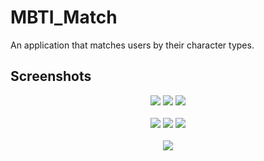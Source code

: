 # MBTI_Match

An application that matches users by their character types.

## Screenshots

<div style="text-align:center"><img src="https://github.com/MortuusestChe/MBTI-Match/blob/main/lib/assets/screenshots/1.jpg" />
<img src="https://github.com/MortuusestChe/MBTI-Match/blob/main/lib/assets/screenshots/2.jpg" />
  <img src="https://github.com/MortuusestChe/MBTI-Match/blob/main/lib/assets/screenshots/3.jpg" />
</div>
<br />

<div style="text-align:center"><img src="https://github.com/MortuusestChe/MBTI-Match/blob/main/lib/assets/screenshots/4.jpg" />
<img src="https://github.com/MortuusestChe/MBTI-Match/blob/main/lib/assets/screenshots/5.jpg" />
  <img src="https://github.com/MortuusestChe/MBTI-Match/blob/main/lib/assets/screenshots/6.jpg" />
</div>
<br />

<div style="text-align:center"><img src="https://github.com/MortuusestChe/MBTI-Match/blob/main/lib/assets/screenshots/7.jpg" />
</div>

